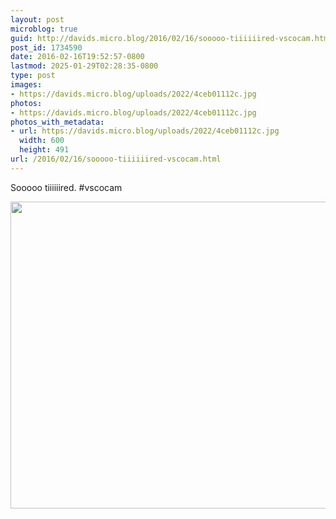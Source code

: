 ```yaml
---
layout: post
microblog: true
guid: http://davids.micro.blog/2016/02/16/sooooo-tiiiiiired-vscocam.html
post_id: 1734590
date: 2016-02-16T19:52:57-0800
lastmod: 2025-01-29T02:28:35-0800
type: post
images:
- https://davids.micro.blog/uploads/2022/4ceb01112c.jpg
photos:
- https://davids.micro.blog/uploads/2022/4ceb01112c.jpg
photos_with_metadata:
- url: https://davids.micro.blog/uploads/2022/4ceb01112c.jpg
  width: 600
  height: 491
url: /2016/02/16/sooooo-tiiiiiired-vscocam.html
---
```

Sooooo tiiiiiired. #vscocam

<img src="/uploads/2022/4ceb01112c.jpg" width="600" height="491" alt="">
